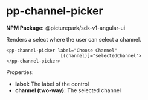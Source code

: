 # pp-channel-picker

**NPM Package:** @picturepark/sdk-v1-angular-ui

Renders a select where the user can select a channel.

```
<pp-channel-picker label="Choose Channel" 
                    [(channel)]="selectedChannel">
</pp-channel-picker>
```

Properties: 

- **label:** The label of the control
- **channel (two-way):** The selected channel